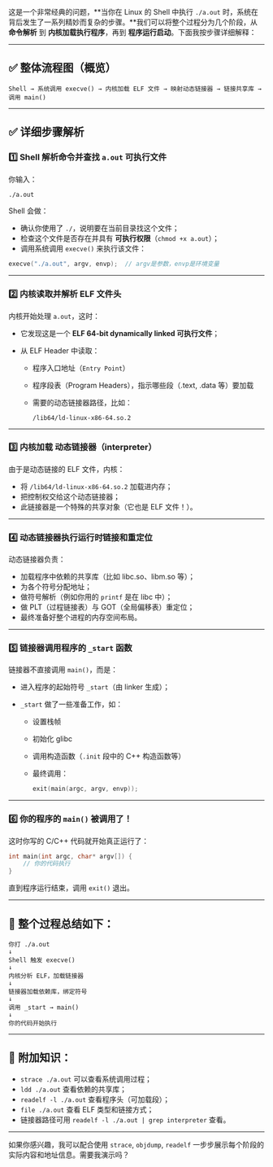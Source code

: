 这是一个非常经典的问题，**当你在 Linux 的 Shell 中执行 `./a.out` 时，系统在背后发生了一系列精妙而复杂的步骤。**我们可以将整个过程分为几个阶段，从 **命令解析** 到 **内核加载执行程序**，再到 **程序运行启动**。下面我按步骤详细解释：

------

## ✅ 整体流程图（概览）

```
Shell → 系统调用 execve() → 内核加载 ELF 文件 → 映射动态链接器 → 链接共享库 → 调用 main()
```

------

## ✅ 详细步骤解析

### 1️⃣ Shell 解析命令并查找 `a.out` 可执行文件

你输入：

```bash
./a.out
```

Shell 会做：

- 确认你使用了 `./`，说明要在当前目录找这个文件；
- 检查这个文件是否存在并具有 **可执行权限**（`chmod +x a.out`）；
- 调用系统调用 `execve()` 来执行该文件：

```c
execve("./a.out", argv, envp);  // argv是参数，envp是环境变量
```

------

### 2️⃣ 内核读取并解析 ELF 文件头

内核开始处理 `a.out`，这时：

- 它发现这是一个 **ELF 64-bit dynamically linked 可执行文件**；

- 从 ELF Header 中读取：

  - 程序入口地址（`Entry Point`）

  - 程序段表（Program Headers），指示哪些段（.text, .data 等）要加载

  - 需要的动态链接器路径，比如：

    ```
    /lib64/ld-linux-x86-64.so.2
    ```

------

### 3️⃣ 内核加载 **动态链接器（interpreter）**

由于是动态链接的 ELF 文件，内核：

- 将 `/lib64/ld-linux-x86-64.so.2` 加载进内存；
- 把控制权交给这个动态链接器；
- 此链接器是一个特殊的共享对象（它也是 ELF 文件！）。

------

### 4️⃣ 动态链接器执行运行时链接和重定位

动态链接器负责：

- 加载程序中依赖的共享库（比如 libc.so、libm.so 等）；
- 为各个符号分配地址；
- 做符号解析（例如你用的 `printf` 是在 libc 中）；
- 做 PLT（过程链接表）与 GOT（全局偏移表）重定位；
- 最终准备好整个进程的内存空间布局。

------

### 5️⃣ 链接器调用程序的 `_start` 函数

链接器不直接调用 `main()`，而是：

- 进入程序的起始符号 `_start`（由 linker 生成）；

- `_start` 做了一些准备工作，如：

  - 设置栈帧

  - 初始化 glibc

  - 调用构造函数（`.init` 段中的 C++ 构造函数等）

  - 最终调用：

    ```c
    exit(main(argc, argv, envp));
    ```

------

### 6️⃣ 你的程序的 `main()` 被调用了！

这时你写的 C/C++ 代码就开始真正运行了：

```cpp
int main(int argc, char* argv[]) {
    // 你的代码执行
}
```

直到程序运行结束，调用 `exit()` 退出。

------

## 🔁 整个过程总结如下：

```
你打 ./a.out
↓
Shell 触发 execve()
↓
内核分析 ELF，加载链接器
↓
链接器加载依赖库，绑定符号
↓
调用 _start → main()
↓
你的代码开始执行
```

------

## 📌 附加知识：

- `strace ./a.out` 可以查看系统调用过程；
- `ldd ./a.out` 查看依赖的共享库；
- `readelf -l ./a.out` 查看程序头（可加载段）；
- `file ./a.out` 查看 ELF 类型和链接方式；
- 链接器路径可用 `readelf -l ./a.out | grep interpreter` 查看。

------

如果你感兴趣，我可以配合使用 `strace`, `objdump`, `readelf` 一步步展示每个阶段的实际内容和地址信息。需要我演示吗？